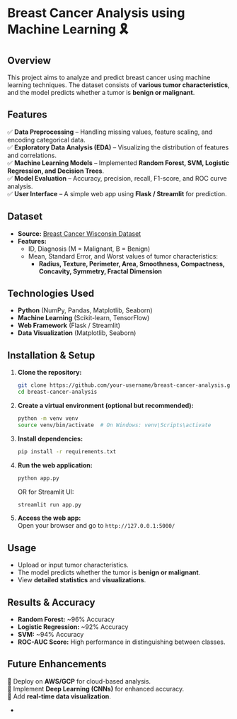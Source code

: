 # **Breast Cancer Analysis using Machine Learning** 🎗️  

## **Overview**  
This project aims to analyze and predict breast cancer using machine learning techniques. The dataset consists of **various tumor characteristics**, and the model predicts whether a tumor is **benign or malignant**.  

## **Features**  
✅ **Data Preprocessing** – Handling missing values, feature scaling, and encoding categorical data.  
✅ **Exploratory Data Analysis (EDA)** – Visualizing the distribution of features and correlations.  
✅ **Machine Learning Models** – Implemented **Random Forest, SVM, Logistic Regression, and Decision Trees**.  
✅ **Model Evaluation** – Accuracy, precision, recall, F1-score, and ROC curve analysis.  
✅ **User Interface** – A simple web app using **Flask / Streamlit** for prediction.  

## **Dataset**  
- **Source:** [Breast Cancer Wisconsin Dataset](https://www.kaggle.com/datasets/uciml/breast-cancer-wisconsin-data)  
- **Features:**  
  - ID, Diagnosis (M = Malignant, B = Benign)  
  - Mean, Standard Error, and Worst values of tumor characteristics:  
    - **Radius, Texture, Perimeter, Area, Smoothness, Compactness, Concavity, Symmetry, Fractal Dimension**  

## **Technologies Used**  
- **Python** (NumPy, Pandas, Matplotlib, Seaborn)  
- **Machine Learning** (Scikit-learn, TensorFlow)  
- **Web Framework** (Flask / Streamlit)  
- **Data Visualization** (Matplotlib, Seaborn)  

## **Installation & Setup**  

1. **Clone the repository:**  
   ```bash
   git clone https://github.com/your-username/breast-cancer-analysis.git
   cd breast-cancer-analysis
   ```

2. **Create a virtual environment (optional but recommended):**  
   ```bash
   python -m venv venv
   source venv/bin/activate  # On Windows: venv\Scripts\activate
   ```

3. **Install dependencies:**  
   ```bash
   pip install -r requirements.txt
   ```

4. **Run the web application:**  
   ```bash
   python app.py
   ```
   OR for Streamlit UI:  
   ```bash
   streamlit run app.py
   ```

5. **Access the web app:**  
   Open your browser and go to `http://127.0.0.1:5000/`  

## **Usage**  
- Upload or input tumor characteristics.  
- The model predicts whether the tumor is **benign or malignant**.  
- View **detailed statistics** and **visualizations**.  

## **Results & Accuracy**  
- **Random Forest:** ~96% Accuracy  
- **Logistic Regression:** ~92% Accuracy  
- **SVM:** ~94% Accuracy  
- **ROC-AUC Score:** High performance in distinguishing between classes.  

## **Future Enhancements**  
🚀 Deploy on **AWS/GCP** for cloud-based analysis.  
🚀 Implement **Deep Learning (CNNs)** for enhanced accuracy.  
🚀 Add **real-time data visualization**.  

-
